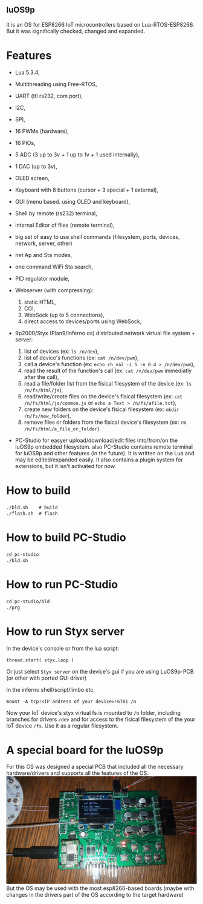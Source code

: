 luOS9p
------

It is an OS for ESP8266 IoT microcontrollers based on Lua-RTOS-ESP8266. But it was significally checked, changed and expanded.

Features
========
* Lua 5.3.4,
* Multithreading using Free-RTOS,
* UART (ttl rs232, com port),
* I2C,
* SPI,
* 16 PWMs (hardware),
* 16 PIOs,
* 5 ADC (3 up to 3v + 1 up to 1v + 1 used internally),
* 1 DAC (up to 3v),
* OLED screen,
* Keyboard with 8 buttons (cursor + 3 special + 1 external),
* GUI (menu based. using OLED and keyboard),
* Shell by remote (rs232) terminal,
* internal Editor of files (remote terminal),
* big set of easy to use shell commands (filesystem, ports, devices, network, server, other)
* net Ap and Sta modes,
* one command WiFi Sta search,
* PID regulator module,

* Webserver (with compressing):
  1. static HTML,
  1. CGI,
  1. WebSock (up to 5 connections),
  1. direct access to devices/ports using WebSock,

* 9p2000/Styx (Plan9/Inferno os) distributed network virtual file system + server:
  1. list of devices (ex: `ls /n/dev`),
  1. list of device's functions (ex: `cat /n/dev/pwm`),
  1. call a device's function (ex: `echo ch_val -i 5 -n 0.4 > /n/dev/pwm`),
  1. read the result of the function's call (ex: `cat /n/dev/pwm` immediatly after the call),
  1. read a file/folder list from the fisical filesystem of the device (ex: `ls /n/fs/html/js`),
  1. read/write/create files on the device's fisical filesystem (ex: `cat /n/fs/html/js/common.js` or `echo a Text > /n/fs/afile.txt`),
  1. create new folders on the device's fisical filesystem (ex: `mkdir /n/fs/new_folder`),
  1. remove files or folders from the fisical device's filesystem (ex: `rm /n/fs/html/a_file_or_folder`).

* PC-Studio for easyer upload/download/edit files into/from/on the luOS9p embedded filesystem. also PC-Studio contains remote terminal for luOS9p and other features (in the future). It is written on the Lua and may be edited/expanded easily. It also contains a plugin system for extensions, but it isn't activated for now.


How to build
============
```
./bld.sh    # build
./flash.sh  # flash
```

How to build PC-Studio
======================
```
cd pc-studio
./bld.sh
```

How to run PC-Studio
====================
```
cd pc-studio/bld
./prg
```

How to run Styx server
======================
In the device's console or from the lua script:
```
thread.start( styx.loop )
```
Or just select `Styx server` on the device's gui if you are using LuOS9p-PCB (or other with ported GUI driver)

In the inferno shell/script/limbo etc:
```
mount -A tcp!<IP address of your device>!6701 /n
```
Now your IoT device's styx virtual fs is mounted to `/n` folder, including branches for drivers `/dev` and for access to the fisical filesystem of the your IoT device `/fs`. Use it as a regular filesystem.


A special board for the luOS9p
==============================
For this OS was designed a special PCB that included all the necessary hardware/drivers and supports all the features of the OS.
![LuOS9p-PCB](doku/PCB-LuOS9p.jpg)
But the OS may be used with the most esp8266-based boards (maybe with changes in the drivers part of the OS according to the target hardware)
